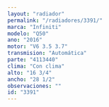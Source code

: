 ```yaml
---
layout: "radiador"
permalink: "/radiadores/3391/"
marca: "Infiniti"
modelo: "Q50"
ano: "2016"
motor: "V6 3.5 3.7"
transmision: "Automática"
parte: "4113440"
clima: "Con clima"
alto: "16 3/4"
ancho: "28 1/2"
observaciones: ""
id: "3391"
---
```


